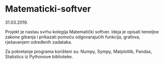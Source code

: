 # Matematicki-softver

31.03.2019.

Projekt je nastau svrhu kolegija Matematički softver. Ideja je opisati temeljne zakone gibanja i prikazati pomoću odgovarajućih funkcija, grafova, rješavanjem određenih zadataka. 

Za pokretanje programa korišteni su: Numpy, Sympy, Matplotlib, Pandas, Statistics iz Pythonove biblioteke.
